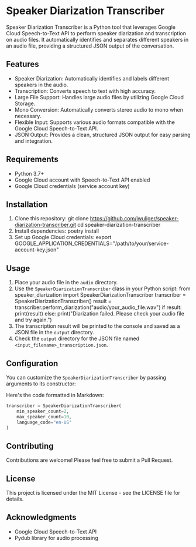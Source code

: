 # Speaker Diarization Transcriber

Speaker Diarization Transcriber is a Python tool that leverages Google Cloud Speech-to-Text API to perform speaker diarization and transcription on audio files. It automatically identifies and separates different speakers in an audio file, providing a structured JSON output of the conversation.

## Features

- Speaker Diarization: Automatically identifies and labels different speakers in the audio.
- Transcription: Converts speech to text with high accuracy.
- Large File Support: Handles large audio files by utilizing Google Cloud Storage.
- Mono Conversion: Automatically converts stereo audio to mono when necessary.
- Flexible Input: Supports various audio formats compatible with the Google Cloud Speech-to-Text API.
- JSON Output: Provides a clean, structured JSON output for easy parsing and integration.

## Requirements

- Python 3.7+
- Google Cloud account with Speech-to-Text API enabled
- Google Cloud credentials (service account key)

## Installation

1. Clone this repository:
git clone https://github.com/jwuliger/speaker-diarization-transcriber.git
cd speaker-diarization-transcriber
2. Install dependencies:
poetry install
3. Set up Google Cloud credentials:
export GOOGLE_APPLICATION_CREDENTIALS="/path/to/your/service-account-key.json"

## Usage

1. Place your audio file in the `audio` directory.
2. Use the `SpeakerDiarizationTranscriber` class in your Python script:
from speaker_diarization import SpeakerDiarizationTranscriber
transcriber = SpeakerDiarizationTranscriber()
result = transcriber.perform_diarization("audio/your_audio_file.wav")
if result:
print(result)
else:
print("Diarization failed. Please check your audio file and try again.")
3. The transcription result will be printed to the console and saved as a JSON file in the `output` directory.
4. Check the `output` directory for the JSON file named `<input_filename>_transcription.json`.

## Configuration

You can customize the `SpeakerDiarizationTranscriber` by passing arguments to its constructor:

Here's the code formatted in Markdown:

```python
transcriber = SpeakerDiarizationTranscriber(
    min_speaker_count=2,
    max_speaker_count=10,
    language_code="en-US"
)
```

## Contributing

Contributions are welcome! Please feel free to submit a Pull Request.

## License

This project is licensed under the MIT License - see the LICENSE file for details.

## Acknowledgments

- Google Cloud Speech-to-Text API
- Pydub library for audio processing